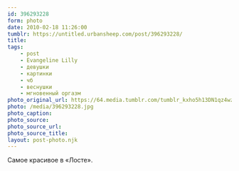 ```yaml
---
id: 396293228
form: photo
date: 2010-02-18 11:26:00
tumblr: https://untitled.urbansheep.com/post/396293228/
title:
tags:
    - post
    - Evangeline Lilly
    - девушки
    - картинки
    - чб
    - веснушки
    - мгновенный оргазм
photo_original_url: https://64.media.tumblr.com/tumblr_kxho5h13DN1qz4wzio1_1280.jpg
photo: /media/396293228.jpg
photo_caption: 
photo_source:
photo_source_url:
photo_source_title:
layout: post-photo.njk
---
```


<p>Самое красивое в «Лосте».</p>

